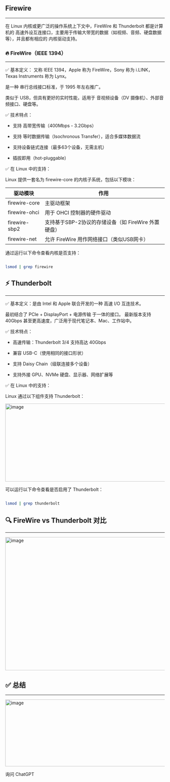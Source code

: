 
## Firewire
---


在 Linux 内核或更广泛的操作系统上下文中，FireWire 和 Thunderbolt 都是计算机的 高速外设互连接口，主要用于传输大带宽的数据（如视频、音频、硬盘数据等），并且都有相应的 内核驱动支持。

### 🔥 FireWire（IEEE 1394）
---

✅ 基本定义：
又称 IEEE 1394，Apple 称为 FireWire，Sony 称为 i.LINK，Texas Instruments 称为 Lynx。

是一种 串行总线接口标准，于 1995 年左右推广。

类似于 USB，但具有更好的实时性能，适用于 音视频设备（DV 摄像机）、外部音频接口、硬盘等。

✅ 技术特点：

- 支持 高带宽传输（400Mbps - 3.2Gbps）

- 支持 等时数据传输（Isochronous Transfer），适合多媒体数据流

- 支持设备链式连接（最多63个设备，无需主机）

- 插拔即用（hot-pluggable）

✅ 在 Linux 中的支持：

Linux 提供一套名为 firewire-core 的内核子系统，包括以下模块：

|  驱动模块          |    	作用                                          |
|-------------------|--------------------------------------------------|
|  firewire-core    |            主驱动框架                             |
|  firewire-ohci	  |      用于 OHCI 控制器的硬件驱动                    |
|  firewire-sbp2	  |  支持基于SBP-2协议的存储设备（如 FireWire 外置硬盘）|
|  firewire-net     |	允许 FireWire 用作网络接口（类似USB网卡）           |


通过运行以下命令查看内核是否支持：

```bash

lsmod | grep firewire
```

## ⚡ Thunderbolt
---

✅ 基本定义：是由 Intel 和 Apple 联合开发的一种 高速 I/O 互连技术。

最初结合了 PCIe + DisplayPort + 电源传输 于一体的接口。 最新版本支持 40Gbps 甚至更高速度，广泛用于现代笔记本、Mac、工作站中。

✅ 技术特点：

- 高速传输：Thunderbolt 3/4 支持高达 40Gbps

- 兼容 USB-C（使用相同的接口形状）

- 支持 Daisy Chain（级联连接多个设备）

- 支持外接 GPU、NVMe 硬盘、显示器、网络扩展等

✅ 在 Linux 中的支持：

Linux 通过以下组件支持 Thunderbolt：

<img width="1019" height="246" alt="image" src="https://github.com/user-attachments/assets/b8ea514b-05a0-45fb-b679-770587852234" />


可以运行以下命令查看是否启用了 Thunderbolt：

```bash

lsmod | grep thunderbolt

```

## 🔍 FireWire vs Thunderbolt 对比
---

<img width="992" height="420" alt="image" src="https://github.com/user-attachments/assets/4fddb96d-b6f8-43e2-be73-9f8bb400ea77" />


##  ✅ 总结
---

<img width="1058" height="211" alt="image" src="https://github.com/user-attachments/assets/6d6f7719-069a-4c92-a444-44c6e16c167b" />









询问 ChatGPT
